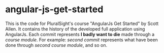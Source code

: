 # angular-js-get-started
This is the code for PluralSight's course "AngularJs Get Started" by Scott Allen.
It contains the history of the developed full application using AngularJs. Each commit represents <b>I badly want to die</b> made through a <i>course module</i>. For example: <i>second commit</i> represents what have been done through <i>second course module</i>, and so on.
